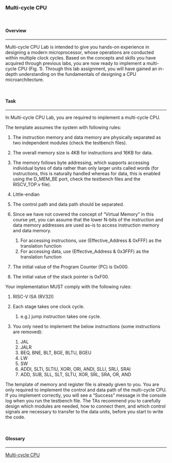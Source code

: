 ### **Multi-cycle CPU**

<br>

#### **Overview**

---

Multi-cycle CPU Lab is intended to give you hands-on experience in designing a modern microprocessor, whose operations are conducted within multiple clock cycles. Based on the concepts and skills you have acquired through previous labs, you are now ready to implement a multi-cycle CPU (Fig. 1). Through this lab assignment, you will have gained an in-depth understanding on the fundamentals of designing a CPU microarchitecture.

<br>

#### **Task**

---

In Multi-cycle CPU Lab, you are required to implement a multi-cycle CPU.

The template assumes the system with following rules:

1. The instruction memory and data memory are physically separated as two independent modules (check the testbench files).

2. The overall memory size is 4KB for instructions and 16KB for data.

3. The memory follows byte addressing, which supports accessing individual bytes of data rather than only larger units called words (for instructions, this is naturally handled whereas for data, this is enabled using the D_MEM_BE port, check the testbench files and the RISCV_TOP.v file).

4. Little-endian

5. The control path and data path should be separated.

6. Since we have not covered the concept of “Virtual Memory” in this course yet, you can assume that the lower N-bits of the instruction and data memory addresses are used as-is to access instruction memory and data memory.

   1. For accessing instructions, use (Effective_Address & 0xFFF) as the translation function
   2. For accessing data, use (Effective_Address & 0x3FFF) as the translation function

7. The initial value of the Program Counter (PC) is 0x000.

8. The initial value of the stack pointer is 0xF00.

Your implementation MUST comply with the following rules:

1. RISC-V ISA (RV32I)

2. Each stage takes one clock cycle.

   1. e.g.) jump instruction takes one cycle.

3. You only need to implement the below instructions (some instructions are removed):

   1. JAL
   2. JALR
   3. BEQ, BNE, BLT, BGE, BLTU, BGEU
   4. LW
   5. SW
   6. ADDI, SLTI, SLTIU, XORI, ORI, ANDI, SLLI, SRLI, SRAI
   7. ADD, SUB, SLL, SLT, SLTU, XOR, SRL, SRA, OR, AND

The template of memory and register file is already given to you. You are only required to implement the control and data path of the multi-cycle CPU. If you implement correctly, you will see a “Success” message in the console log when you run the testbench file. The TAs recommend you to carefully design which modules are needed, how to connect them, and which control signals are necessary to transfer to the data units, before you start to write the code.

<br>

#### **Glossary**

---

[Multi-cycle CPU](https://velog.io/@chunjakim/Multi-cycle-CPU)
